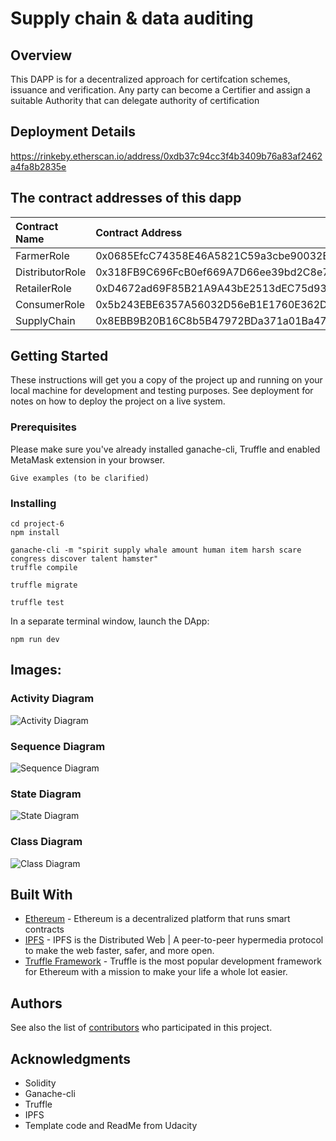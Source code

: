 # Supply chain & data auditing

## Overview
This DAPP is for a decentralized approach for certifcation schemes, issuance and verification.
Any party can become a Certifier and assign a suitable Authority that can delegate authority of certification

## Deployment Details

https://rinkeby.etherscan.io/address/0xdb37c94cc3f4b3409b76a83af2462a4fa8b2835e

## The contract addresses of this dapp

| Contract Name | Contract Address|
|:--------------|:----------------|
|FarmerRole|0x0685EfcC74358E46A5821C59a3cbe90032BfeF37|
|DistributorRole|0x318FB9C696FcB0ef669A7D66ee39bd2C8e77f210|
|RetailerRole|0xD4672ad69F85B21A9A43bE2513dEC75d93d6A0b0|
|ConsumerRole|0x5b243EBE6357A56032D56eB1E1760E362Df1D14C
|SupplyChain|0x8EBB9B20B16C8b5B47972BDa371a01Ba47Cb5e68|

## Getting Started

These instructions will get you a copy of the project up and running on your local machine for development and testing purposes. See deployment for notes on how to deploy the project on a live system.

### Prerequisites

Please make sure you've already installed ganache-cli, Truffle and enabled MetaMask extension in your browser.

```
Give examples (to be clarified)
```

### Installing

```
cd project-6
npm install
```
```
ganache-cli -m "spirit supply whale amount human item harsh scare congress discover talent hamster"
truffle compile
```

```
truffle migrate
```

```
truffle test
```

In a separate terminal window, launch the DApp:

```
npm run dev
```
## Images:

### Activity Diagram
![Activity Diagram](https://github.com/garima94921/Ethereum-SupplyChain-Dapp/blob/master/Images/Activity%20diagram.png)

### Sequence Diagram
![Sequence Diagram](https://github.com/garima94921/Ethereum-SupplyChain-Dapp/blob/master/Images/Sequence%20diagram.png)

### State Diagram
![State Diagram](https://github.com/garima94921/Ethereum-SupplyChain-Dapp/blob/master/Images/state%20diagram.png)

### Class Diagram
![Class Diagram](https://github.com/garima94921/Ethereum-SupplyChain-Dapp/blob/master/Images/UML%20Class.png)


## Built With

* [Ethereum](https://www.ethereum.org/) - Ethereum is a decentralized platform that runs smart contracts
* [IPFS](https://ipfs.io/) - IPFS is the Distributed Web | A peer-to-peer hypermedia protocol
to make the web faster, safer, and more open.
* [Truffle Framework](http://truffleframework.com/) - Truffle is the most popular development framework for Ethereum with a mission to make your life a whole lot easier.


## Authors

See also the list of [contributors](https://github.com/your/project/contributors.md) who participated in this project.

## Acknowledgments

* Solidity
* Ganache-cli
* Truffle
* IPFS
* Template code and ReadMe from Udacity

